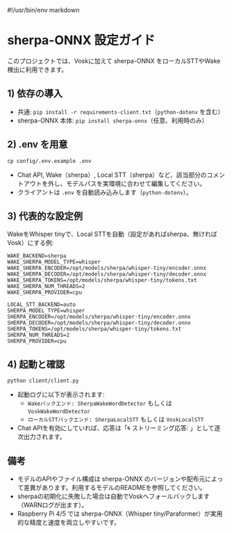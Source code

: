 #!/usr/bin/env markdown
# sherpa-ONNX 設定ガイド

このプロジェクトでは、Voskに加えて sherpa-ONNX をローカルSTTやWake検出に利用できます。

## 1) 依存の導入

- 共通: `pip install -r requirements-client.txt`（`python-dotenv` を含む）
- sherpa-ONNX 本体: `pip install sherpa-onnx`（任意、利用時のみ）

## 2) .env を用意

```
cp config/.env.example .env
```

- Chat API, Wake（sherpa）, Local STT（sherpa）など、該当部分のコメントアウトを外し、モデルパスを実環境に合わせて編集してください。
- クライアントは `.env` を自動読み込みします（`python-dotenv`）。

## 3) 代表的な設定例

WakeをWhisper tinyで、Local STTを自動（設定があればsherpa、無ければVosk）にする例:

```
WAKE_BACKEND=sherpa
WAKE_SHERPA_MODEL_TYPE=whisper
WAKE_SHERPA_ENCODER=/opt/models/sherpa/whisper-tiny/encoder.onnx
WAKE_SHERPA_DECODER=/opt/models/sherpa/whisper-tiny/decoder.onnx
WAKE_SHERPA_TOKENS=/opt/models/sherpa/whisper-tiny/tokens.txt
WAKE_SHERPA_NUM_THREADS=2
WAKE_SHERPA_PROVIDER=cpu

LOCAL_STT_BACKEND=auto
SHERPA_MODEL_TYPE=whisper
SHERPA_ENCODER=/opt/models/sherpa/whisper-tiny/encoder.onnx
SHERPA_DECODER=/opt/models/sherpa/whisper-tiny/decoder.onnx
SHERPA_TOKENS=/opt/models/sherpa/whisper-tiny/tokens.txt
SHERPA_NUM_THREADS=2
SHERPA_PROVIDER=cpu
```

## 4) 起動と確認

```
python client/client.py
```

- 起動ログに以下が表示されます:
  - `Wakeバックエンド: SherpaWakeWordDetector` もしくは `VoskWakeWordDetector`
  - `ローカルSTTバックエンド: SherpaLocalSTT` もしくは `VoskLocalSTT`
- Chat APIを有効にしていれば、応答は「🌀 ストリーミング応答: 」として逐次出力されます。

## 備考

- モデルのAPIやファイル構成は sherpa-ONNX のバージョンや配布元によって差異があります。利用するモデルのREADMEを参照してください。
- sherpaの初期化に失敗した場合は自動でVoskへフォールバックします（WARNログが出ます）。
- Raspberry Pi 4/5 では sherpa-ONNX（Whisper tiny/Paraformer）が実用的な精度と速度を両立しやすいです。

